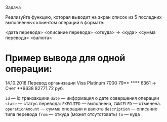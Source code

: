 Задача

Реализуйте функцию, которая выводит на экран список из
5 последних выполненных клиентом операций в формате:

<дата перевода> <описание перевода>
<откуда> -> <куда>
<сумма перевода> <валюта>

# Пример вывода для одной операции:
14.10.2018 Перевод организации
Visa Platinum 7000 79** **** 6361 -> Счет **9638
82771.72 руб.

`id` — id транзакциии
`date` — информация о дате совершения операции
`state` — статус перевода:
`EXECUTED`  — выполнена,
`CANCELED`  — отменена.
`operationAmount` — сумма операции и валюта
`description` — описание типа перевода
`from` — откуда (может отсутстовать)
`to` — куда

